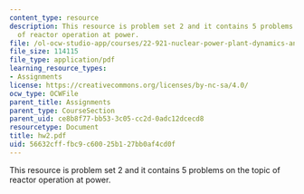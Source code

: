 ```yaml
---
content_type: resource
description: This resource is problem set 2 and it contains 5 problems on the topic
  of reactor operation at power.
file: /ol-ocw-studio-app/courses/22-921-nuclear-power-plant-dynamics-and-control-january-iap-2006/56632cfffbc9c60025b127bb0af4cd0f_hw2.pdf
file_size: 114115
file_type: application/pdf
learning_resource_types:
- Assignments
license: https://creativecommons.org/licenses/by-nc-sa/4.0/
ocw_type: OCWFile
parent_title: Assignments
parent_type: CourseSection
parent_uid: ce8b8f77-bb53-3c05-cc2d-0adc12dcecd8
resourcetype: Document
title: hw2.pdf
uid: 56632cff-fbc9-c600-25b1-27bb0af4cd0f
---
```

This resource is problem set 2 and it contains 5 problems on the topic of reactor operation at power.